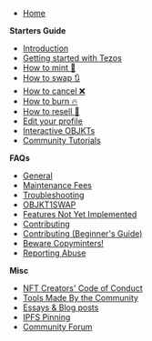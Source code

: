 * [Home](https://github.com/teia-community/teia-ui/wiki)

**Starters Guide**
* [Introduction](https://github.com/teia-community/teia-ui/wiki/Introduction)
* [Getting started with Tezos](https://github.com/teia-community/teia-ui/wiki/Getting-Started-with-Tezos)
* [How to mint 🌿](https://github.com/teia-community/teia-ui/wiki/How-to-mint-🌿)
* [How to swap 🔃](https://github.com/teia-community/teia-ui/wiki/How-to-swap-🔃)
* [How to cancel ❌](https://github.com/teia-community/teia-ui/wiki/How-to-cancel-❌)
* [How to burn 🔥](https://github.com/teia-community/teia-ui/wiki/How-to-burn-🔥)
* [How to resell 🏪](https://github.com/teia-community/teia-ui/wiki/How-to-resell-🏪)
* [Edit your profile](https://github.com/teia-community/teia-ui/wiki/Edit-your-profile)
* [Interactive OBJKTs](https://github.com/teia-community/teia-ui/wiki/Interactive-OBJKTs)
* [Community Tutorials](https://github.com/teia-community/teia-ui/wiki/Community-tutorials)

**FAQs**

* [General](https://github.com/teia-community/teia-ui/wiki/General)
* [Maintenance Fees](https://github.com/teia-community/teia-ui/wiki/Maintenance-fees)
* [Troubleshooting](https://github.com/teia-community/teia-ui/wiki/Troubleshooting)
* [OBJKT1SWAP](https://github.com/teia-community/teia-ui/wiki/OBJKTV1SWAP-migration-to-v2)
* [Features Not Yet Implemented](https://github.com/teia-community/teia-ui/wiki/Features-not-yet-implemented)
* [Contributing](https://github.com/teia-community/teia-ui/wiki/Contributing)
* [Contributing (Beginner's Guide)](https://github.com/teia-community/teia-ui/wiki/Contributing-Beginners-Guide)
* [Beware Copyminters!](https://github.com/teia-community/teia-ui/wiki/Beware-copyminters!)
* [Reporting Abuse](https://github.com/teia-community/teia-ui/wiki/Reporting-Abuse)

**Misc**
* [NFT Creators' Code of Conduct](https://github.com/teia-community/teia-ui/wiki/NFT-Creators-Code-of-Conduct)
* [Tools Made By the Community](https://github.com/teia-community/teia-ui/wiki/Tools-made-by-the-community)
* [Essays & Blog posts](https://github.com/teia-community/teia-ui/wiki/Essays-blogs)
* [IPFS Pinning](https://github.com/teia-community/teia-ui/wiki/IPFS-pinning)
* [Community Forum](https://github.com/teia-community/teia-ui/wiki/Community-Forum)
